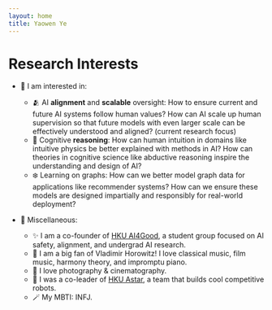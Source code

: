 ```yaml
---
layout: home
title: Yaowen Ye
---
```


# Research Interests

- 🎈 I am interested in:
    - 🫂 AI **alignment** and **scalable** oversight: How to ensure current and future AI systems follow human values? How can AI scale up human supervision so that future models with even larger scale can be effectively understood and aligned? (current research focus)
    - 🧠 Cognitive **reasoning**: How can human intuition in domains like intuitive physics be better explained with methods in AI? How can theories in cognitive science like abductive reasoning inspire the understanding and design of AI?
    - ❄️  Learning on graphs: How can we better model graph data for applications like recommender systems? How can we ensure these models are designed impartially and responsibly for real-world deployment?

- 🧺 Miscellaneous:
    - ✨ I am a co-founder of [HKU AI4Good](https://ai4good-hku.github.io), a student group focused on AI safety, alignment, and undergrad AI research.
    - 🎹 I am a big fan of Vladimir Horowitz! I love classical music, film music, harmony theory, and impromptu piano.
    - 📸 I love photography & cinematography.
    - 🤖️ I was a co-leader of [HKU Astar](https://innowings.engg.hku.hk/astar/), a team that builds cool competitive robots.
    - 🪄 My MBTI: INFJ.
